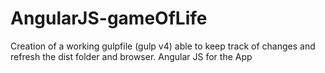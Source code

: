 # AngularJS-gameOfLife

Creation of a working gulpfile (gulp v4) able to keep track of changes and refresh the dist folder and browser.
Angular JS for the App
